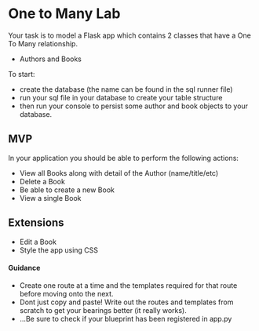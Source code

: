 # One to Many Lab

Your task is to model a Flask app which contains 2 classes that have a One To Many relationship.

- Authors and Books

To start: 
- create the database (the name can be found in the sql runner file) 
- run your sql file in your database to create your table structure
- then run your console to persist some author and book objects to your database.

## MVP

In your application you should be able to perform the following actions:

* View all Books along with detail of the Author (name/title/etc)
* Delete a Book
* Be able to create a new Book
* View a single Book

## Extensions

* Edit a Book
* Style the app using CSS


#### Guidance

* Create one route at a time and the templates required for that route before moving onto the next.
* Dont just copy and paste! Write out the routes and templates from scratch to get your bearings better (it really works).
* ...Be sure to check if your blueprint has been registered in app.py






